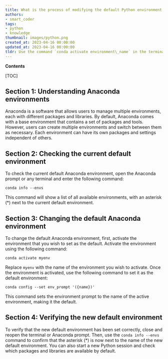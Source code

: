 ```yaml
---
title: What is the process of modifying the default Python environment in anaconda?
authors:
- smart_coder
tags:
- python
- knowledge
thumbnail: images/python.png
created_at: 2023-04-16 00:00:00
updated_at: 2023-04-16 00:00:00
tldr: Use the command `conda activate environment\_name` in the terminal to activate a different Anaconda environment as the default one.
---
```


**Contents**

[TOC]

## Section 1: Understanding Anaconda environments

Anaconda is a software that allows users to manage multiple environments, each with different packages and libraries. By default, Anaconda comes with a base environment that contains a set of packages and tools. However, users can create multiple environments and switch between them as necessary. Each environment can have its own packages and settings independent of others.

## Section 2: Checking the current default environment

To check the current default Anaconda environment, open the Anaconda prompt or any terminal and enter the following command:

```
conda info --envs
```

This command will show a list of all available environments, with an asterisk (*) next to the current default environment.

## Section 3: Changing the default Anaconda environment

To change the default Anaconda environment, first, activate the environment that you wish to set as the default. Activate the environment using the following command:

```
conda activate myenv
```

Replace `myenv` with the name of the environment you wish to activate. Once the environment is activated, use the following command to set it as the default environment:

```
conda config --set env_prompt '({name})'
```

This command sets the environment prompt to the name of the active environment, making it the default.

## Section 4: Verifying the new default environment

To verify that the new default environment has been set correctly, close and reopen the terminal or Anaconda prompt. Then, use the `conda info --envs` command to confirm that the asterisk (*) is now next to the name of the new default environment. You can also start a new Python session and check which packages and libraries are available by default.
